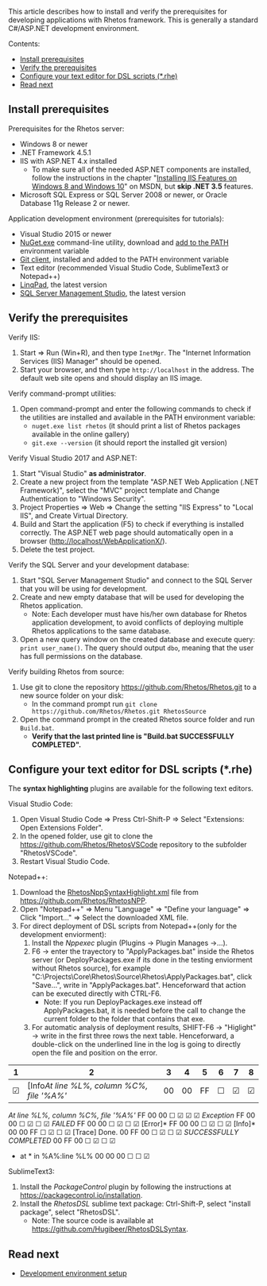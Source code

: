 This article describes how to install and verify the prerequisites for developing applications with Rhetos framework. This is generally a standard C#/ASP.NET development environment.

Contents:

- [Install prerequisites](#install-prerequisites)
- [Verify the prerequisites](#verify-the-prerequisites)
- [Configure your text editor for DSL scripts (*.rhe)](#configure-your-text-editor-for-dsl-scripts-rhe)
- [Read next](#read-next)

## Install prerequisites

Prerequisites for the Rhetos server:

* Windows 8 or newer
* .NET Framework 4.5.1
* IIS with ASP.NET 4.x installed
  * To make sure all of the needed ASP.NET components are installed, follow the instructions in the chapter "[Installing IIS Features on Windows 8 and Windows 10](https://docs.microsoft.com/en-us/previous-versions/dynamicsnav-2016/hh167503(v=nav.90)#installing-iis-features-on-windows-8-and-windows-10)" on MSDN, but **skip .NET 3.5** features.
* Microsoft SQL Express or SQL Server 2008 or newer, or Oracle Database 11g Release 2 or newer.

Application development environment (prerequisites for tutorials):

* Visual Studio 2015 or newer
* [NuGet.exe](https://www.nuget.org/downloads) command-line utility, download and [add to the PATH](https://www.howtogeek.com/118594/how-to-edit-your-system-path-for-easy-command-line-access/) environment variable
* [Git client](https://gitforwindows.org), installed and added to the PATH environment variable
* Text editor (recommended Visual Studio Code, SublimeText3 or Notepad++)
* [LinqPad](https://www.linqpad.net/Download.aspx), the latest version
* [SQL Server Management Studio](https://docs.microsoft.com/en-us/sql/ssms/download-sql-server-management-studio-ssms), the latest version

## Verify the prerequisites

Verify IIS:

1. Start => Run (Win+R), and then type `InetMgr`.
   The "Internet Information Services (IIS) Manager" should be opened.
2. Start your browser, and then type `http://localhost` in the address.
   The default web site opens and should display an IIS image.

Verify command-prompt utilities:

1. Open command-prompt and enter the following commands to check if the utilities are installed and available in the PATH environment variable:
    * `nuget.exe list rhetos` (it should print a list of Rhetos packages available in the online gallery)
    * `git.exe --version` (it should report the installed git version)

Verify Visual Studio 2017 and ASP.NET:

1. Start "Visual Studio" **as administrator**.
2. Create a new project from the template "ASP.NET Web Application (.NET Framework)", select the "MVC" project template and Change Authentication to "Windows Security".
3. Project Properties => Web => Change the setting "IIS Express" to "Local IIS", and Create Virtual Directory.
4. Build and Start the application (F5) to check if everything is installed correctly.
  The ASP.NET web page should automatically open in a browser (<http://localhost/WebApplicationX/>).
5. Delete the test project.

Verify the SQL Server and your development database:

1. Start "SQL Server Management Studio" and connect to the SQL Server that you will be using for development.
2. Create and new empty database that will be used for developing the Rhetos application.
    * Note: Each developer must have his/her own database for Rhetos application development, to avoid conflicts of deploying multiple Rhetos applications to the same database.
3. Open a new query window on the created database and execute query: `print user_name()`. The query should output `dbo`, meaning that the user has full permissions on the database.

Verify building Rhetos from source:

1. Use git to clone the repository <https://github.com/Rhetos/Rhetos.git> to a new source folder on your disk:
    * In the command prompt run `git clone https://github.com/Rhetos/Rhetos.git RhetosSource`
2. Open the command prompt in the created Rhetos source folder and run `Build.bat`.
    * **Verify that the last printed line is "Build.bat SUCCESSFULLY COMPLETED".**

## Configure your text editor for DSL scripts (*.rhe)

The **syntax highlighting** plugins are available for the following text editors.

Visual Studio Code:

1. Open Visual Studio Code => Press Ctrl-Shift-P => Select "Extensions: Open Extensions Folder".
2. In the opened folder, use git to clone the <https://github.com/Rhetos/RhetosVSCode> repository to the subfolder "RhetosVSCode".
3. Restart Visual Studio Code.

Notepad++:

1. Download the [RhetosNppSyntaxHighlight.xml](https://raw.githubusercontent.com/Rhetos/RhetosNPP/master/RhetosNppSyntaxHighlight.xml) file from <https://github.com/Rhetos/RhetosNPP>.
2. Open "Notepad++" => Menu "Language" => "Define your language" => Click "Import..." => Select the downloaded XML file.
3. For direct deployment of DSL scripts from Notepad++(only for the development enviorment):
   1. Install the *Nppexec* plugin (Plugins -> Plugin Manages ->...).
   2. F6 -> enter the trayectory to "ApplyPackages.bat" inside the Rhetos server (or DeployPackages.exe if its done in the testing enviorment without Rhetos source), for example 
      "C:\Projects\Core\Rhetos\Source\Rhetos\ApplyPackages.bat", click "Save...", write in "ApplyPackages.bat". Henceforward that action can be executed directly with CTRL-F6.
      * Note: If you run DeployPackages.exe instead off ApplyPackages.bat, it is needed before the call to change the current folder to the folder that contains that exe.
   3. For automatic analysis of deployment results, SHIFT-F6 -> "Higlight" -> write in the first three rows the next table. Henceforward, a double-click on the underlined line in the log is going to directly open the file and position on the error.

|1|2|3|4|5|6|7|8|  
|---| --- | --- | --- | --- | --- | --- | --- |
| ☑ |[Info*At line %L%, column %C%, file '%A%'* | 00 | 00 | FF | ☐ | ☑ | ☑ | ☑ |
*At line %L%, column %C%, file '%A%'*
FF
00
00
☐
☑
☑
☑
*Exception*
FF
00
00
☐
☑
☐
☑
*FAILED*
FF
00
00
☐
☑
☐
☑
[Error]*
FF
00
00
☐
☑
☐
☑
[Info]*
00
00
FF
☐
☑
☐
☑
[Trace] Done.
00
FF
00
☐
☑
☐
☑
*SUCCESSFULLY COMPLETED*
00
FF
00
☐
☑
☐
☑
* at * in %A%:line %L%
00
00
00
☐
☐
☑

SublimeText3:

1. Install the *PackageControl* plugin by following the instructions at <https://packagecontrol.io/installation>.
2. Install the *RhetosDSL* sublime text package: Ctrl-Shift-P, select "install package", select "RhetosDSL".
    * Note: The source code is available at <https://github.com/Hugibeer/RhetosDSLSyntax>.

## Read next

* [Development environment setup](https://github.com/Rhetos/Rhetos/wiki/Development-environment-setup)
